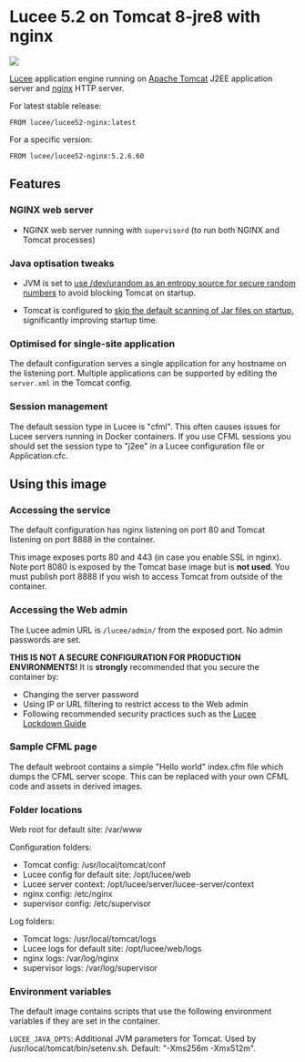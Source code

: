 # Lucee 5.2 on Tomcat 8-jre8 with nginx

[![](https://images.microbadger.com/badges/image/lucee/lucee52-nginx.svg)](https://microbadger.com/images/lucee/lucee52-nginx)

[Lucee](http://www.lucee.org/) application engine running on [Apache Tomcat](https://tomcat.apache.org/) J2EE application server and [nginx](http://nginx.org/) HTTP server. 

For latest stable release:
```
FROM lucee/lucee52-nginx:latest
```

For a specific version:
```
FROM lucee/lucee52-nginx:5.2.6.60
```

## Features

### NGINX web server

- NGINX web server running with `supervisord` (to run both NGINX and Tomcat processes)

### Java optisation tweaks

- JVM is set to [use /dev/urandom as an entropy source for secure random numbers](http://support.run.pivotal.io/entries/59869725-Java-Web-Applications-Slow-Startup-or-Failing) to avoid blocking Tomcat on startup.

- Tomcat is configured to [skip the default scanning of Jar files on startup](http://www.gpickin.com/index.cfm/blog/how-to-get-your-tomcat-to-pounce-on-startup-not-crawl), significantly improving startup time.

### Optimised for single-site application

The default configuration serves a single application for any hostname on the listening port. Multiple applications can be supported by editing the `server.xml` in the Tomcat config.

### Session management

The default session type in Lucee is "cfml". This often causes issues for Lucee servers running in Docker containers. If you use CFML sessions you should set the session type to "j2ee" in a Lucee configuration file or Application.cfc.

## Using this image

### Accessing the service

The default configuration has nginx listening on port 80 and Tomcat listening on port 8888 in the container.

This image exposes ports 80 and 443 (in case you enable SSL in nginx). Note port 8080 is exposed by the Tomcat base image but is **not used**. You must publish port 8888 if you wish to access Tomcat from outside of the container.

### Accessing the Web admin

The Lucee admin URL is `/lucee/admin/` from the exposed port. No admin passwords are set.

**THIS IS NOT A SECURE CONFIGURATION FOR PRODUCTION ENVIRONMENTS!** It is **strongly** recommended that you secure the container by:

- Changing the server password
- Using IP or URL filtering to restrict access to the Web admin
- Following recommended security practices such as the [Lucee Lockdown Guide](https://bitbucket.org/lucee/lucee/wiki/tips_and_tricks_Lockdown_Guide)

### Sample CFML page

The default webroot contains a simple "Hello world" index.cfm file which dumps the CFML server scope. This can be replaced with your own CFML code and assets in derived images.

### Folder locations

Web root for default site: /var/www

Configuration folders:

- Tomcat config: /usr/local/tomcat/conf
- Lucee config for default site: /opt/lucee/web
- Lucee server context: /opt/lucee/server/lucee-server/context
- nginx config: /etc/nginx
- supervisor config: /etc/supervisor

Log folders:

- Tomcat logs: /usr/local/tomcat/logs
- Lucee logs for default site: /opt/lucee/web/logs
- nginx logs: /var/log/nginx
- supervisor logs: /var/log/supervisor

### Environment variables

The default image contains scripts that use the following environment variables if they are set in the container.

`LUCEE_JAVA_OPTS`: Additional JVM parameters for Tomcat. Used by /usr/local/tomcat/bin/setenv.sh. Default: "-Xms256m -Xmx512m".
